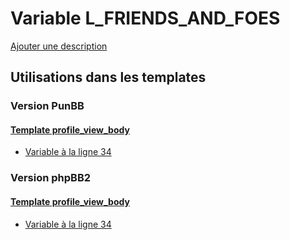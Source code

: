 # Variable L_FRIENDS_AND_FOES
[Ajouter une description](https://fa-tvars.appspot.com/var/L_FRIENDS_AND_FOES)

## Utilisations dans les templates

### Version PunBB

#### [Template profile_view_body](punbb/profile_view_body.md)
* [Variable &agrave; la ligne 34](../punbb/profile_view_body.tpl#L34)

### Version phpBB2

#### [Template profile_view_body](subsilver/profile_view_body.md)
* [Variable &agrave; la ligne 34](../subsilver/profile_view_body.tpl#L34)